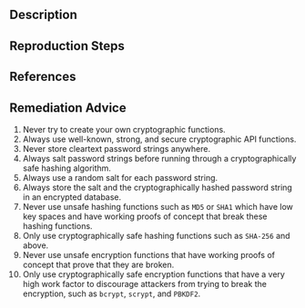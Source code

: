 ## Description


## Reproduction Steps


## References


## Remediation Advice

1. Never try to create your own cryptographic functions.
2. Always use well-known, strong, and secure cryptographic API functions.
3. Never store cleartext password strings anywhere.
4. Always salt password strings before running through a cryptographically safe hashing algorithm.
5. Always use a random salt for each password string.
6. Always store the salt and the cryptographically hashed password string in an encrypted database.
7. Never use unsafe hashing functions such as `MD5` or `SHA1` which have low key spaces and have working proofs of concept that break these hashing functions.
8. Only use cryptographically safe hashing functions such as `SHA-256` and above.
9. Never use unsafe encryption functions that have working proofs of concept that prove that they are broken.
10. Only use cryptographically safe encryption functions that have a very high work factor to discourage attackers from trying to break the encryption, such as `bcrypt`, `scrypt`, and `PBKDF2`.

